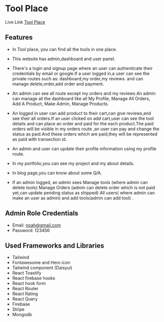 # Tool Place

Live Link [Tool Place](https://tools-place-957b6.web.app/)

## Features

* In Tool place, you can find all the tools in one place.

* This website has admin,dashboard and user panel.

* There's a login and signup page where an user can authenticate their credentials by email or google.If a user logged in,a user can see the private routes such as: dashboard,my order,my reviews. and can manage delete,order,add order and payment.

* An admin can see all route except my orders and my reviews.An admin can manage all the dashboard like all My Profile, Manage All Orders, Add A Product, Make Admin, Manage Products.

* An logged in user can add product to their cart,can give reviews,and see their all orders.If an user clicked on add cart,user can see the tool details and can place an order and paid for the each product.The paid orders will be visible in my orders route ,an user can pay and change the status as paid.And these orders which are  paid,they will be represented as paid with transection id.

* An admin and user can update their profile information using my profile route.

* In my portfolio,you can see my project and my about details.

* In blog page,you can know about some Q/A.

* If an admin logged, an admin sees Manage tools (where admin can delete tools) Manage Orders (admin can delete order which is not paid yet,can update pending status as shipped) All users( where admin can make an user as admin) and add tools(admin can add tool) .

## Admin Role Credentials

* Email: noah@gmail.com
* Password: 123456

## Used Frameworks and Libraries

* Tailwind
* Fontawesome and Hero icon
* Tailwind component (Daisyui)
* React Toastify
* React firebase hooks
* React hook form
* React Router
* React Rating
* React Query
* Firebase
* Stripe
* Mongodb